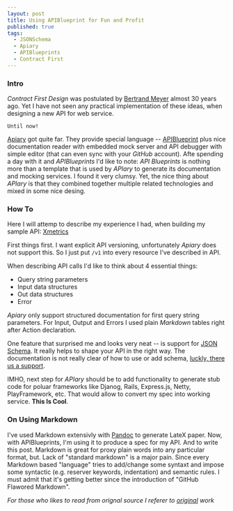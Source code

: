 ```yaml
---
layout: post
title: Using APIBlueprint for Fun and Profit
published: true
tags:
  - JSONSchema
  - Apiary
  - APIBlueprints
  - Contract First
---
```


### Intro
*Contract First Design* was postulated by [Bertrand Meyer](http://en.wikipedia.org/wiki/Bertrand_Meyer) almost 30 years ago.
Yet I have not seen any practical implementation of these ideas, when designing a new API for web service.

`Until now!`

[Apiary](http://apiary.io/how-it-works) got quite far.
They provide special language -- [APIBlueprint](http://apiblueprint.org/) plus nice documentation reader with embedded mock server and API debugger with simple editor (that can even sync with your *GitHub* account).
Afte spending a day with it and *APIBlueprints* I'd like to note: *API Blueprints* is nothing more than a template that is used by *APIary* to generate its documentation and mocking services.
I found it very clumsy.
Yet, the nice thing about *APIary* is that they combined together multiple related technologies and mixed in some nice desing.

### How To
Here I will attemp to describe my experience I had, when building my sample API: [Xmetrics](http://docs.xmetricsv1.apiary.io/)

First things first.
I want explicit API versioning, unfortunately *Apiary* does not support this.
So I just put `/v1` into every resource I've described in API.

When describing API calls I'd like to think about 4 essential things:

 - Query string parameters
 - Input data structures
 - Out data structures
 - Error

*Apiary* only support structured documentation for first query string parameters.
For Input, Output and Errors I used plain *Markdown* tables right after Action declaration.

One feature that surprised me and looks very neat -- is support for [JSON Schema](http://json-schema.org/).
It really helps to shape your API in the right way.
The documentation is not really clear of how to use or add schema,
[luckly, there us a support](http://support.apiary.io/knowledgebase/articles/147279-json-schema-validation).

IMHO, next step for *APIary* should be to add functionality to generate stub code for poluar frameworks like Djanog, Rails, Express.js, Netty, PlayFramework, etc. That would allow to convert my spec into working service.
**This Is Cool**.

### On Using Markdown
I've used Markdown extensivly with [Pandoc](http://johnmacfarlane.net/pandoc/README.html) to generate LateX paper.
Now, with APIBlueprints, I'm using it to produce a spec for my API.
And to write this post.
Markdown is great for proxy plain words into any particular format, but.
Lack of "standard markdown" is a major pain.
Since every Markdown based "language" tries to add/change some syntaxt and impose some syntactic (e.g.  reserver keywords, indentation) and semantic rules.
I must admit that it's getting better since the introduction of "GitHub Flawored Markdown".

*For those who likes to read from orignal source I referer to [original](http://cecs.wright.edu/~pmateti/Courses/7140/Lectures/OOD/meyer-design-by-contract-1992.pdf) work*
